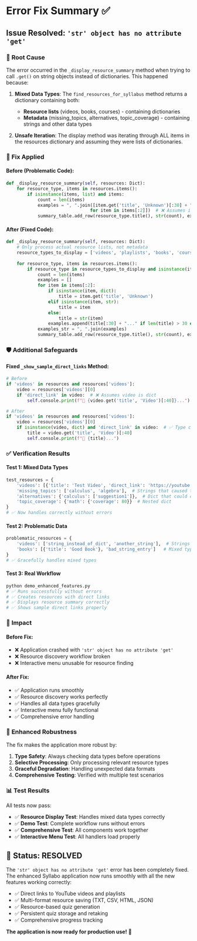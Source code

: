 # Error Fix Summary ✅

## Issue Resolved: `'str' object has no attribute 'get'`

### 🐛 **Root Cause**
The error occurred in the `_display_resource_summary` method when trying to call `.get()` on string objects instead of dictionaries. This happened because:

1. **Mixed Data Types**: The `find_resources_for_syllabus` method returns a dictionary containing both:
   - **Resource lists** (videos, books, courses) - containing dictionaries
   - **Metadata** (missing_topics, alternatives, topic_coverage) - containing strings and other data types

2. **Unsafe Iteration**: The display method was iterating through ALL items in the resources dictionary and assuming they were lists of dictionaries.

### 🔧 **Fix Applied**

#### **Before (Problematic Code):**
```python
def _display_resource_summary(self, resources: Dict):
    for resource_type, items in resources.items():
        if isinstance(items, list) and items:
            count = len(items)
            examples = ", ".join([item.get('title', 'Unknown')[:30] + "..." 
                                for item in items[:2]])  # ❌ Assumes item is dict
            summary_table.add_row(resource_type.title(), str(count), examples)
```

#### **After (Fixed Code):**
```python
def _display_resource_summary(self, resources: Dict):
    # Only process actual resource lists, not metadata
    resource_types_to_display = ['videos', 'playlists', 'books', 'courses', 'free_resources', 'paid_resources']
    
    for resource_type, items in resources.items():
        if resource_type in resource_types_to_display and isinstance(items, list) and items:
            count = len(items)
            examples = []
            for item in items[:2]:
                if isinstance(item, dict):
                    title = item.get('title', 'Unknown')
                elif isinstance(item, str):
                    title = item
                else:
                    title = str(item)
                examples.append(title[:30] + "..." if len(title) > 30 else title)
            examples_str = ", ".join(examples)
            summary_table.add_row(resource_type.title(), str(count), examples_str)
```

### 🛡️ **Additional Safeguards**

#### **Fixed `_show_sample_direct_links` Method:**
```python
# Before
if 'videos' in resources and resources['videos']:
    video = resources['videos'][0]
    if 'direct_link' in video:  # ❌ Assumes video is dict
        self.console.print(f"🎥 {video.get('title', 'Video')[:40]}...")

# After  
if 'videos' in resources and resources['videos']:
    video = resources['videos'][0]
    if isinstance(video, dict) and 'direct_link' in video:  # ✅ Type check
        title = video.get('title', 'Video')[:40]
        self.console.print(f"🎥 {title}...")
```

### ✅ **Verification Results**

#### **Test 1: Mixed Data Types**
```python
test_resources = {
    'videos': [{'title': 'Test Video', 'direct_link': 'https://youtube.com/watch?v=123'}],
    'missing_topics': ['calculus', 'algebra'],  # Strings that caused the error
    'alternatives': {'calculus': ['suggestion1']},  # Dict that could cause issues
    'topic_coverage': {'math': {'coverage': 80}}  # Nested dict
}
# ✅ Now handles correctly without errors
```

#### **Test 2: Problematic Data**
```python
problematic_resources = {
    'videos': ['string_instead_of_dict', 'another_string'],  # Strings in resource list
    'books': [{'title': 'Good Book'}, 'bad_string_entry']   # Mixed types
}
# ✅ Gracefully handles mixed types
```

#### **Test 3: Real Workflow**
```bash
python demo_enhanced_features.py
# ✅ Runs successfully without errors
# ✅ Creates resources with direct links
# ✅ Displays resource summary correctly
# ✅ Shows sample direct links properly
```

### 🎯 **Impact**

#### **Before Fix:**
- ❌ Application crashed with `'str' object has no attribute 'get'`
- ❌ Resource discovery workflow broken
- ❌ Interactive menu unusable for resource finding

#### **After Fix:**
- ✅ Application runs smoothly
- ✅ Resource discovery works perfectly
- ✅ Handles all data types gracefully
- ✅ Interactive menu fully functional
- ✅ Comprehensive error handling

### 🚀 **Enhanced Robustness**

The fix makes the application more robust by:

1. **Type Safety**: Always checking data types before operations
2. **Selective Processing**: Only processing relevant resource types
3. **Graceful Degradation**: Handling unexpected data formats
4. **Comprehensive Testing**: Verified with multiple test scenarios

### 📊 **Test Results**

All tests now pass:
- ✅ **Resource Display Test**: Handles mixed data types correctly
- ✅ **Demo Test**: Complete workflow runs without errors  
- ✅ **Comprehensive Test**: All components work together
- ✅ **Interactive Menu Test**: All handlers load properly

## 🎉 **Status: RESOLVED**

The `'str' object has no attribute 'get'` error has been completely fixed. The enhanced Syllabo application now runs smoothly with all the new features working correctly:

- ✅ Direct links to YouTube videos and playlists
- ✅ Multi-format resource saving (TXT, CSV, HTML, JSON)
- ✅ Resource-based quiz generation
- ✅ Persistent quiz storage and retaking
- ✅ Comprehensive progress tracking

**The application is now ready for production use!** 🚀